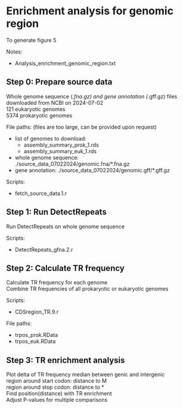 # Enrichment analysis for genomic region
To generate figure 5

Notes:
 - Analysis_enrichment_genomic_region.txt


Step 0: Prepare source data
---
Whole genome sequence (*.fna.gz) and gene annotation (*.gff.gz) files downloaded from NCBI on 2024-07-02 \
121 eukaryotic genomes \
5374 prokaryotic genomes

File paths: (files are too large, can be provided upon request)
 - list of genomes to download: 
   - assembly_summary_prok_1.rds
   - assembly_summary_euk_1.rds
 - whole genome sequence: ./source_data_07022024/genomic.fna/*.fna.gz
 - gene annotation: ./source_data_07022024/genomic.gff/*.gff.gz

Scripts:
 - fetch_source_data.1.r


Step 1: Run DetectRepeats
---
Run DetectRepeats on whole genome sequence

Scripts:
 - DetectRepeats_gfna.2.r



Step 2: Calculate TR frequency
---
Calculate TR frequency for each genome \
Combine TR frequencies of all prokaryotic or eukaryotic genomes

Scripts:
 - CDSregion_TR.9.r

File paths: 
 - trpos_prok.RData
 - trpos_euk.RData



Step 3: TR enrichment analysis
---
Plot delta of TR frequency median between genic and intergenic \
region around start codon: distance to M \
region around stop codon: distance to * \
Find position(distance) with TR enrichment \
Adjust P-values for multiple comparisons